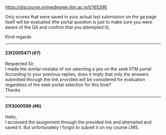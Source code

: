 https://discourse.onlinedegree.iitm.ac.in/t/165396

Only scores that were saved in your actual last submission on the ga page itself will be evaluated (the portal question is just to make sure you were aware of the GA and confirm that you attempted it).</p>
<p>Kind regards</p><hr>

<h4>23f2005471 (#7)</h4>
<p>Respected Sir,<br/>
I made the similar mistake of not selecting a yes on the seek IITM portal<br/>
According to your previous replies, does it imply that only the answers submitted through the link provided will be considered for evaluation regardless of the seek portal selection for this time?<br/>
Thanks</p><hr>

<h4>21f3000599 (#6)</h4>
<p>Hello,<br/>
I accessed the assignment through the provided link and attempted and saved it. But unfortunately I forgot to submit it on my course LMS.